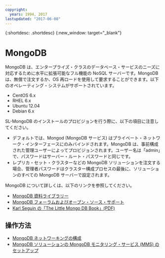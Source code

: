 ```yaml
---
copyright:
  years: 1994, 2017
lastupdated: "2017-06-08"
---
```


{:shortdesc: .shortdesc}
{:new_window: target="_blank"}


# MongoDB

MongoDB は、エンタープライズ・クラスのデータベース・サービスのニーズに対応するために水平に拡張可能なフル機能の NoSQL サーバーです。MongoDB は、無償で注文するか、OS 再ロードを使用して要求することができます。以下のオペレーティング・システムがサポートされています。



* CentOS 6.x
* RHEL 6.x
* Ubuntu 12.04
* Debian 6.x

SL-MongoDB のインストールのプロビジョンを行う際に、以下の項目に注意してください。

* デフォルトでは、Mongod (MongoDB サービス) はプライベート・ネットワーク・インターフェースにのみバインドされます。MongoDB は、事前構成された管理ユーザーによってプロビジョンされます。ユーザー名は「admin」で、パスワードはサーバー・ルート・パスワードと同じです。
* レプリカ・セット・クラスターなどの MongoDB ソリューションを注文する場合、管理者パスワードはクラスター構成プロセスの最後に、ソリューションのすべての MongoDB サーバーで設定されます。

MongoDB について詳しくは、以下のリンクを参照してください。

* [MongoDB 資料ライブラリー](http://www.mongodb.org/display/DOCS/Home)
* [MongoDB フォーラムおよびオープン・ソース・サポート](https://groups.google.com/forum/?fromgroups#!forum/mongodb-user)
* [Karl Seguin の「The Little Mongo DB Book」(PDF)](http://openmymind.net/mongodb.pdf)

## 操作方法

* [MongoDB ネットワーキングの構成](configure-mongodb-networking.html)
* [MongoDB ソリューションの MongoDB モニタリング・サービス (MMS) のセットアップ](set-mongodb-monitoring-service-mms-mongodb-solution.html)
